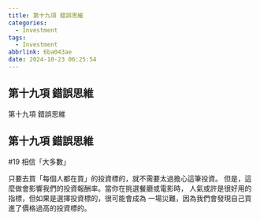 ```yaml
---
title: 第十九項 錯誤思維
categories:
  - Investment
tags:
  - Investment
abbrlink: 6ba043ae
date: 2024-10-23 06:25:54
---
```

第十九項 錯誤思維
-----------------------------------------------------------------------------------------------
<!--more-->
第十九項 錯誤思維

第十九項 錯誤思維
-----------------------------------------------------------------------------------------------
#19 相信「大多數」

只要去買「每個人都在買」的投資標的，就不需要太過擔心這筆投資。
但是，這麼做會影響我們的投資報酬率。當你在挑選餐廳或電影時，
人氣或許是很好用的指標，但如果是選擇投資標的，很可能會成為
一場災難，因為我們會發現自己買進了價格過高的投資標的。